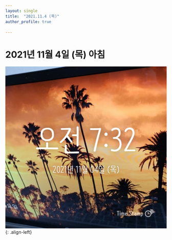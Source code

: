 ```yaml
---
layout: single
title:  "2021.11.4 (목)"
author_profile: true

---
```


# 2021년 11월 4일 (목) 아침
![image](/assets/images/morning/20211104.jpg)
{: .align-left}
